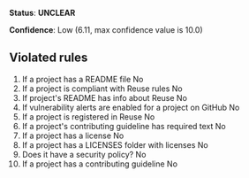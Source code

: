 **Status**: **UNCLEAR**

**Confidence**: Low (6.11, max confidence value is 10.0)

## Violated rules

1.  If a project has a README file No
1.  If a project is compliant with Reuse rules No
1.  If project's README has info about Reuse No
1.  If vulnerability alerts are enabled for a project on GitHub No
1.  If a project is registered in Reuse No
1.  If a project's contributing guideline has required text No
1.  If a project has a license No
1.  If a project has a LICENSES folder with licenses No
1.  Does it have a security policy? No
1.  If a project has a contributing guideline No
